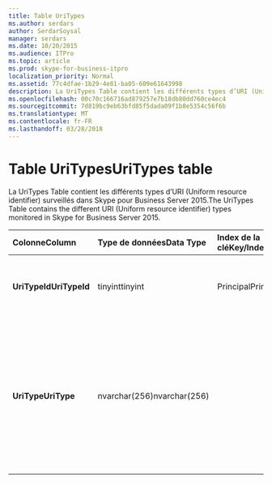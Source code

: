 ```yaml
---
title: Table UriTypes
ms.author: serdars
author: SerdarSoysal
manager: serdars
ms.date: 10/20/2015
ms.audience: ITPro
ms.topic: article
ms.prod: skype-for-business-itpro
localization_priority: Normal
ms.assetid: 77c4dfae-1b29-4e81-ba05-609e61643998
description: La UriTypes Table contient les différents types d’URI (Uniform resource identifier) surveillés dans Skype pour Business Server 2015.
ms.openlocfilehash: 00c70c166716ad879257e7b18db80dd760ce4ec4
ms.sourcegitcommit: 7d819bc9eb63bfd85f5dada09f1b8e5354c56f6b
ms.translationtype: MT
ms.contentlocale: fr-FR
ms.lasthandoff: 03/28/2018
---
```

# <a name="uritypes-table"></a><span data-ttu-id="e4ad3-103">Table UriTypes</span><span class="sxs-lookup"><span data-stu-id="e4ad3-103">UriTypes table</span></span>
 
<span data-ttu-id="e4ad3-104">La UriTypes Table contient les différents types d’URI (Uniform resource identifier) surveillés dans Skype pour Business Server 2015.</span><span class="sxs-lookup"><span data-stu-id="e4ad3-104">The UriTypes Table contains the different URI (Uniform resource identifier) types monitored in Skype for Business Server 2015.</span></span>
  
|<span data-ttu-id="e4ad3-105">**Colonne**</span><span class="sxs-lookup"><span data-stu-id="e4ad3-105">**Column**</span></span>|<span data-ttu-id="e4ad3-106">**Type de données**</span><span class="sxs-lookup"><span data-stu-id="e4ad3-106">**Data Type**</span></span>|<span data-ttu-id="e4ad3-107">**Index de la clé**</span><span class="sxs-lookup"><span data-stu-id="e4ad3-107">**Key/Index**</span></span>|<span data-ttu-id="e4ad3-108">**Détails**</span><span class="sxs-lookup"><span data-stu-id="e4ad3-108">**Details**</span></span>|
|:-----|:-----|:-----|:-----|
|<span data-ttu-id="e4ad3-109">**UriTypeId**</span><span class="sxs-lookup"><span data-stu-id="e4ad3-109">**UriTypeId**</span></span> <br/> |<span data-ttu-id="e4ad3-110">tinyint</span><span class="sxs-lookup"><span data-stu-id="e4ad3-110">tinyint</span></span>  <br/> |<span data-ttu-id="e4ad3-111">Principal</span><span class="sxs-lookup"><span data-stu-id="e4ad3-111">Primary</span></span>  <br/> |<span data-ttu-id="e4ad3-112">Identificateur unique assigné à un type d’URI.</span><span class="sxs-lookup"><span data-stu-id="e4ad3-112">Unique identifier assigned to a URI type.</span></span>  <br/> |
|<span data-ttu-id="e4ad3-113">**UriType**</span><span class="sxs-lookup"><span data-stu-id="e4ad3-113">**UriType**</span></span> <br/> |<span data-ttu-id="e4ad3-114">nvarchar(256)</span><span class="sxs-lookup"><span data-stu-id="e4ad3-114">nvarchar(256)</span></span>  <br/> || <span data-ttu-id="e4ad3-115">Descriptions des différents types d’URI.</span><span class="sxs-lookup"><span data-stu-id="e4ad3-115">Descriptions of the different URI types.</span></span> <span data-ttu-id="e4ad3-116">Les valeurs autorisées sont les suivantes :</span><span class="sxs-lookup"><span data-stu-id="e4ad3-116">Allowed values are:</span></span> <br/>  <span data-ttu-id="e4ad3-117">0 - Uri de téléphone</span><span class="sxs-lookup"><span data-stu-id="e4ad3-117">0 - Phone Uri</span></span> <br/>  <span data-ttu-id="e4ad3-118">1 : Uri de l’utilisateur</span><span class="sxs-lookup"><span data-stu-id="e4ad3-118">1 - User Uri</span></span> <br/> |
   

